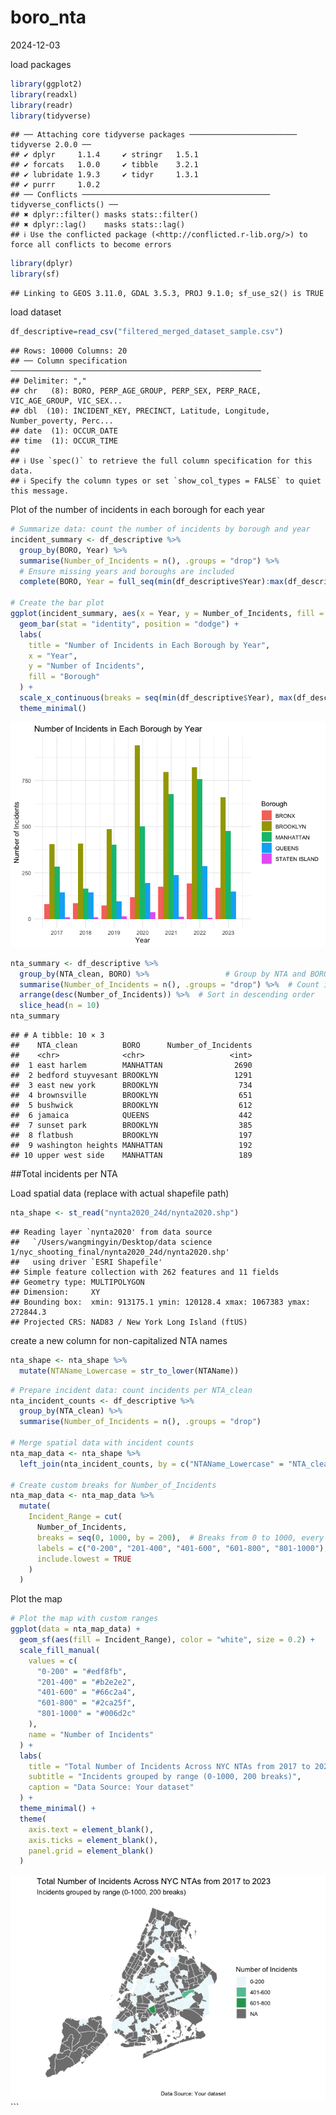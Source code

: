boro_nta
================
2024-12-03

load packages

``` r
library(ggplot2)
library(readxl)
library(readr)
library(tidyverse)
```

    ## ── Attaching core tidyverse packages ──────────────────────── tidyverse 2.0.0 ──
    ## ✔ dplyr     1.1.4     ✔ stringr   1.5.1
    ## ✔ forcats   1.0.0     ✔ tibble    3.2.1
    ## ✔ lubridate 1.9.3     ✔ tidyr     1.3.1
    ## ✔ purrr     1.0.2     
    ## ── Conflicts ────────────────────────────────────────── tidyverse_conflicts() ──
    ## ✖ dplyr::filter() masks stats::filter()
    ## ✖ dplyr::lag()    masks stats::lag()
    ## ℹ Use the conflicted package (<http://conflicted.r-lib.org/>) to force all conflicts to become errors

``` r
library(dplyr)
library(sf)
```

    ## Linking to GEOS 3.11.0, GDAL 3.5.3, PROJ 9.1.0; sf_use_s2() is TRUE

load dataset

``` r
df_descriptive=read_csv("filtered_merged_dataset_sample.csv")
```

    ## Rows: 10000 Columns: 20
    ## ── Column specification ────────────────────────────────────────────────────────
    ## Delimiter: ","
    ## chr   (8): BORO, PERP_AGE_GROUP, PERP_SEX, PERP_RACE, VIC_AGE_GROUP, VIC_SEX...
    ## dbl  (10): INCIDENT_KEY, PRECINCT, Latitude, Longitude, Number_poverty, Perc...
    ## date  (1): OCCUR_DATE
    ## time  (1): OCCUR_TIME
    ## 
    ## ℹ Use `spec()` to retrieve the full column specification for this data.
    ## ℹ Specify the column types or set `show_col_types = FALSE` to quiet this message.

Plot of the number of incidents in each borough for each year

``` r
# Summarize data: count the number of incidents by borough and year
incident_summary <- df_descriptive %>%
  group_by(BORO, Year) %>%
  summarise(Number_of_Incidents = n(), .groups = "drop") %>%
  # Ensure missing years and boroughs are included
  complete(BORO, Year = full_seq(min(df_descriptive$Year):max(df_descriptive$Year), 1), fill = list(Number_of_Incidents = 0))

# Create the bar plot
ggplot(incident_summary, aes(x = Year, y = Number_of_Incidents, fill = BORO)) +
  geom_bar(stat = "identity", position = "dodge") +
  labs(
    title = "Number of Incidents in Each Borough by Year",
    x = "Year",
    y = "Number of Incidents",
    fill = "Borough"
  ) +
  scale_x_continuous(breaks = seq(min(df_descriptive$Year), max(df_descriptive$Year), by = 1)) +
  theme_minimal()
```

![](boro_nta_files/figure-gfm/unnamed-chunk-3-1.png)<!-- -->

``` r
nta_summary <- df_descriptive %>%
  group_by(NTA_clean, BORO) %>%                 # Group by NTA and BORO
  summarise(Number_of_Incidents = n(), .groups = "drop") %>%  # Count incidents
  arrange(desc(Number_of_Incidents)) %>%  # Sort in descending order
  slice_head(n = 10)
nta_summary
```

    ## # A tibble: 10 × 3
    ##    NTA_clean          BORO      Number_of_Incidents
    ##    <chr>              <chr>                   <int>
    ##  1 east harlem        MANHATTAN                2690
    ##  2 bedford stuyvesant BROOKLYN                 1291
    ##  3 east new york      BROOKLYN                  734
    ##  4 brownsville        BROOKLYN                  651
    ##  5 bushwick           BROOKLYN                  612
    ##  6 jamaica            QUEENS                    442
    ##  7 sunset park        BROOKLYN                  385
    ##  8 flatbush           BROOKLYN                  197
    ##  9 washington heights MANHATTAN                 192
    ## 10 upper west side    MANHATTAN                 189

\##Total incidents per NTA

Load spatial data (replace with actual shapefile path)

``` r
nta_shape <- st_read("nynta2020_24d/nynta2020.shp")
```

    ## Reading layer `nynta2020' from data source 
    ##   `/Users/wangmingyin/Desktop/data science 1/nyc_shooting_final/nynta2020_24d/nynta2020.shp' 
    ##   using driver `ESRI Shapefile'
    ## Simple feature collection with 262 features and 11 fields
    ## Geometry type: MULTIPOLYGON
    ## Dimension:     XY
    ## Bounding box:  xmin: 913175.1 ymin: 120128.4 xmax: 1067383 ymax: 272844.3
    ## Projected CRS: NAD83 / New York Long Island (ftUS)

create a new column for non-capitalized NTA names

``` r
nta_shape <- nta_shape %>%
  mutate(NTAName_Lowercase = str_to_lower(NTAName))
```

``` r
# Prepare incident data: count incidents per NTA_clean
nta_incident_counts <- df_descriptive %>%
  group_by(NTA_clean) %>%
  summarise(Number_of_Incidents = n(), .groups = "drop")

# Merge spatial data with incident counts
nta_map_data <- nta_shape %>%
  left_join(nta_incident_counts, by = c("NTAName_Lowercase" = "NTA_clean"))

# Create custom breaks for Number_of_Incidents
nta_map_data <- nta_map_data %>%
  mutate(
    Incident_Range = cut(
      Number_of_Incidents,
      breaks = seq(0, 1000, by = 200),  # Breaks from 0 to 1000, every 200 cases
      labels = c("0-200", "201-400", "401-600", "601-800", "801-1000"),
      include.lowest = TRUE
    )
  )
```

Plot the map

``` r
# Plot the map with custom ranges
ggplot(data = nta_map_data) +
  geom_sf(aes(fill = Incident_Range), color = "white", size = 0.2) +
  scale_fill_manual(
    values = c(
      "0-200" = "#edf8fb",
      "201-400" = "#b2e2e2",
      "401-600" = "#66c2a4",
      "601-800" = "#2ca25f",
      "801-1000" = "#006d2c"
    ),
    name = "Number of Incidents"
  ) +
  labs(
    title = "Total Number of Incidents Across NYC NTAs from 2017 to 2023",
    subtitle = "Incidents grouped by range (0-1000, 200 breaks)",
    caption = "Data Source: Your dataset"
  ) +
  theme_minimal() +
  theme(
    axis.text = element_blank(),
    axis.ticks = element_blank(),
    panel.grid = element_blank()
  )
```

![](boro_nta_files/figure-gfm/unnamed-chunk-8-1.png)<!-- --> \`\`\`
